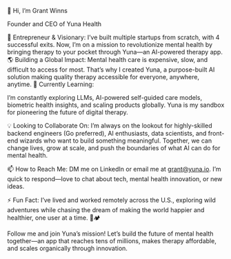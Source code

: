 👋 Hi, I’m Grant Winns

Founder and CEO of Yuna Health

🧠 Entrepreneur & Visionary: I’ve built multiple startups from scratch, with 4 successful exits. Now, I’m on a mission to revolutionize mental health by bringing therapy to your pocket through Yuna—an AI-powered therapy app.
🌎 Building a Global Impact: Mental health care is expensive, slow, and difficult to access for most. That’s why I created Yuna, a purpose-built AI solution making quality therapy accessible for everyone, anywhere, anytime.
🚀 Currently Learning:

I’m constantly exploring LLMs, AI-powered self-guided care models, biometric health insights, and scaling products globally. Yuna is my sandbox for pioneering the future of digital therapy.

💡 Looking to Collaborate On: I’m always on the lookout for highly-skilled backend engineers (Go preferred), AI enthusiasts, data scientists, and front-end wizards who want to build something meaningful. Together, we can change lives, grow at scale, and push the boundaries of what AI can do for mental health.

📫 How to Reach Me: DM me on LinkedIn or email me at grant@yuna.io. I’m quick to respond—love to chat about tech, mental health innovation, or new ideas.

⚡ Fun Fact: I’ve lived and worked remotely across the U.S., exploring wild adventures while chasing the dream of making the world happier and healthier, one user at a time. 🌊🏕️

Follow me and join Yuna’s mission! Let’s build the future of mental health together—an app that reaches tens of millions, makes therapy affordable, and scales organically through innovation.

<!---
GrantWinns/GrantWinns is a ✨ special ✨ repository because its `README.md` (this file) appears on your GitHub profile.
You can click the Preview link to take a look at your changes.
--->
